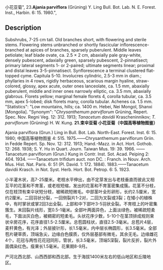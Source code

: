 小花亚菊",
23.**Ajania parviflora** (Grüning) Y. Ling Bull. Bot. Lab. N. E. Forest. Inst., Harbin. 6: 15. 1980.",

## Description
Subshrubs, 7-25 cm tall. Old branches short, with flowering and sterile stems. Flowering stems unbranched or shortly fascicular inflorescence-branched at apices of branches, sparsely puberulent. Middle leaves petiolate; leaf blade ovate, ca. 2.5 × 2 cm, abaxially pale gray-white, densely pubescent, adaxially green, sparsely pubescent, 2-pinnatisect; primary lateral segments 1- or 2-paired; ultimate segments linear; proximal and distal leaves 3-5-pinnatisect. Synflorescence a terminal clustered flat-topped cyme. Capitula 5-10. Involucres cylindric, 2.5-3 mm in diam.; phyllaries in 4 rows, rigidly herbaceous, scarious margin hyaline, straw-colored, glossy, apex acute, outer ones lanceolate, ca. 1.5 mm, abaxially puberulent, middle and inner ones narrowly elliptic, ca. 3.5 mm, abaxially glabrous. Florets yellow; marginal female florets 4, corolla tubular, ca. 3.5 mm, apex 5-lobed; disk florets many, corolla tubular. Achenes ca. 1.5 mm.
  "Statistics": "Low mountains, hills; ca. 1400 m. Hebei, Nei Mongol, Shanxi [Mongolia].
  "Synonym": "*Chrysanthemum parviflorum* Grüning, Repert. Spec. Nov. Regni Veg. 12: 312. 1913; *Tanacetum davidii* Krascheninnikov; *T. parviflorum* (Grüning) H. W. Kung.
**21.束伞亚菊 小花亚菊（中国高等植物图鉴）**

Ajania parviflora (Grun.) Ling in Bull. Bot. Lab. North-East. Forest. Inst. 6: 15. 1980; 中国高等植物图鉴 4: 515. 1975.——Chrysanthemum parviflorum Griin. in Fedde Repert. Sp. Nov. 12: 312. 1913; Hand.-Mazz. in Act. Hort. Gothob. 12: 268. 1938; S. Y. Hu in Quart. Journ. Taiwan Mus. 19: 39. 1966. ——Tanacetum parviflorum (Grun.) Kung in Contr. Inst. Sot. Acad. Peiping 2: 404. 1934. ——Tanacetum trifidum auct. non DC. : Franch. in Nouv. Arch. Mus. Hist. Nat. Paris. 6: 51 (Pl. David. 1: 172. 1884). 1883.——Tanacetum davidii Krasch. in Not. Syst. Herb. Hort. Bot. Petrop. 6: 5. 1923.

小半灌木状，高7-25厘米。老枝水平伸出，由不定芽发出与老枝垂直而彼此又相互平的花茎和不育茎，或老枝短缩，发出的花茎和不育茎密集成簇。花茎不分枝，仅在枝顶有束伞状短分枝，被稀疏短微毛。中部茎叶全形卵形，长约2.5厘米，宽约2厘米。二回羽状分裂，一回侧裂片1-2对，二回为叉裂或3裂；在矮小的植株中，有时掌状或掌2回3出全裂。上部和中下部叶3-5羽状全裂。不育枝上的叶密集簇生。末回裂片线形，宽0.5-1毫米。全部叶两面异色，上面淡绿色，被稀疏短柔毛，下面淡灰白色，被稠密的短柔毛。头状花序少数，5-10个在茎顶排成规则束状伞房花序，花序直径1.5-2.5厘米。总苞圆柱状，直径2.5-3毫米。总苞片4层，麦秆黄色，有光泽；外层披针形，长1.5毫米，内中层长椭圆形，长3.5毫米。全部苞片硬草质，顶端急尖，边缘白色膜质，仅外层基部有微毛，其余无毛。边缘雌花4个，花冠与两性花花冠同形，管状，长3.5毫米，顶端5深裂，裂片反折，裂片外面偶染红色。瘦果长1.5毫米。花果期8-9月。

产河北西北部、山西西部和西北部。生于海拔1400米左右的低山地区和丘陵地区。
